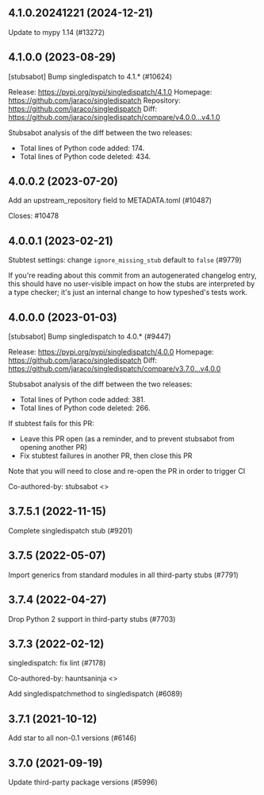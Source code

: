 ## 4.1.0.20241221 (2024-12-21)

Update to mypy 1.14 (#13272)

## 4.1.0.0 (2023-08-29)

[stubsabot] Bump singledispatch to 4.1.* (#10624)

Release: https://pypi.org/pypi/singledispatch/4.1.0
Homepage: https://github.com/jaraco/singledispatch
Repository: https://github.com/jaraco/singledispatch
Diff: https://github.com/jaraco/singledispatch/compare/v4.0.0...v4.1.0

Stubsabot analysis of the diff between the two releases:
 - Total lines of Python code added: 174.
 - Total lines of Python code deleted: 434.

## 4.0.0.2 (2023-07-20)

Add an upstream_repository field to METADATA.toml (#10487)

Closes: #10478

## 4.0.0.1 (2023-02-21)

Stubtest settings: change `ignore_missing_stub` default to `false` (#9779)

If you're reading about this commit from an autogenerated changelog entry, this should have no user-visible impact on how the stubs are interpreted by a type checker; it's just an internal change to how typeshed's tests work.

## 4.0.0.0 (2023-01-03)

[stubsabot] Bump singledispatch to 4.0.* (#9447)

Release: https://pypi.org/pypi/singledispatch/4.0.0
Homepage: https://github.com/jaraco/singledispatch
Diff: https://github.com/jaraco/singledispatch/compare/v3.7.0...v4.0.0

Stubsabot analysis of the diff between the two releases:
 - Total lines of Python code added: 381.
 - Total lines of Python code deleted: 266.

If stubtest fails for this PR:
- Leave this PR open (as a reminder, and to prevent stubsabot from opening another PR)
- Fix stubtest failures in another PR, then close this PR

Note that you will need to close and re-open the PR in order to trigger CI

Co-authored-by: stubsabot <>

## 3.7.5.1 (2022-11-15)

Complete singledispatch stub (#9201)

## 3.7.5 (2022-05-07)

Import generics from standard modules in all third-party stubs (#7791)

## 3.7.4 (2022-04-27)

Drop Python 2 support in third-party stubs (#7703)

## 3.7.3 (2022-02-12)

singledispatch: fix lint (#7178)

Co-authored-by: hauntsaninja <>

Add singledispatchmethod to singledispatch (#6089)

## 3.7.1 (2021-10-12)

Add star to all non-0.1 versions (#6146)

## 3.7.0 (2021-09-19)

Update third-party package versions (#5996)

